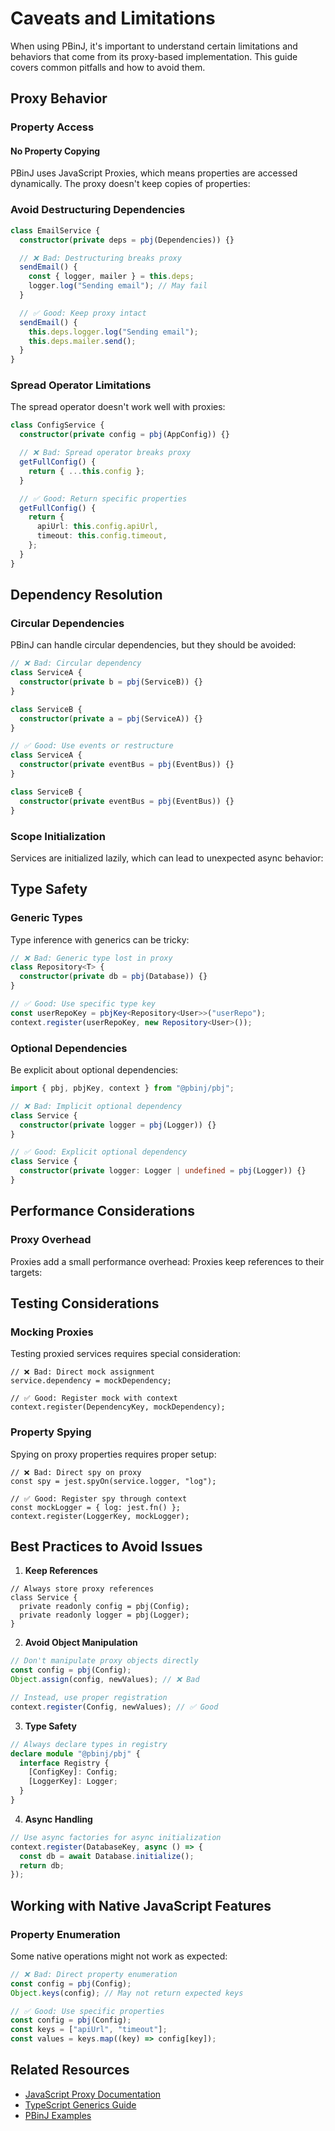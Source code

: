 # Caveats and Limitations

When using PBinJ, it's important to understand certain limitations and behaviors that come from its proxy-based implementation. This guide covers common pitfalls and how to avoid them.

## Proxy Behavior

### Property Access

#### No Property Copying

PBinJ uses JavaScript Proxies, which means properties are accessed dynamically. The proxy doesn't keep copies of properties:

### Avoid Destructuring Dependencies

```typescript
class EmailService {
  constructor(private deps = pbj(Dependencies)) {}

  // ❌ Bad: Destructuring breaks proxy
  sendEmail() {
    const { logger, mailer } = this.deps;
    logger.log("Sending email"); // May fail
  }

  // ✅ Good: Keep proxy intact
  sendEmail() {
    this.deps.logger.log("Sending email");
    this.deps.mailer.send();
  }
}
```

### Spread Operator Limitations

The spread operator doesn't work well with proxies:

```typescript
class ConfigService {
  constructor(private config = pbj(AppConfig)) {}

  // ❌ Bad: Spread operator breaks proxy
  getFullConfig() {
    return { ...this.config };
  }

  // ✅ Good: Return specific properties
  getFullConfig() {
    return {
      apiUrl: this.config.apiUrl,
      timeout: this.config.timeout,
    };
  }
}
```

## Dependency Resolution

### Circular Dependencies

PBinJ can handle circular dependencies, but they should be avoided:

```typescript
// ❌ Bad: Circular dependency
class ServiceA {
  constructor(private b = pbj(ServiceB)) {}
}

class ServiceB {
  constructor(private a = pbj(ServiceA)) {}
}

// ✅ Good: Use events or restructure
class ServiceA {
  constructor(private eventBus = pbj(EventBus)) {}
}

class ServiceB {
  constructor(private eventBus = pbj(EventBus)) {}
}
```

### Scope Initialization

Services are initialized lazily, which can lead to unexpected async behavior:

## Type Safety

### Generic Types

Type inference with generics can be tricky:

```ts
// ❌ Bad: Generic type lost in proxy
class Repository<T> {
  constructor(private db = pbj(Database)) {}
}

// ✅ Good: Use specific type key
const userRepoKey = pbjKey<Repository<User>>("userRepo");
context.register(userRepoKey, new Repository<User>());
```

### Optional Dependencies

Be explicit about optional dependencies:

```typescript
import { pbj, pbjKey, context } from "@pbinj/pbj";

// ❌ Bad: Implicit optional dependency
class Service {
  constructor(private logger = pbj(Logger)) {}
}

// ✅ Good: Explicit optional dependency
class Service {
  constructor(private logger: Logger | undefined = pbj(Logger)) {}
}
```

## Performance Considerations

### Proxy Overhead

Proxies add a small performance overhead:
Proxies keep references to their targets:

## Testing Considerations

### Mocking Proxies

Testing proxied services requires special consideration:

```
// ❌ Bad: Direct mock assignment
service.dependency = mockDependency;

// ✅ Good: Register mock with context
context.register(DependencyKey, mockDependency);
```

### Property Spying

Spying on proxy properties requires proper setup:

```
// ❌ Bad: Direct spy on proxy
const spy = jest.spyOn(service.logger, "log");

// ✅ Good: Register spy through context
const mockLogger = { log: jest.fn() };
context.register(LoggerKey, mockLogger);
```

## Best Practices to Avoid Issues

1. **Keep References**

```
// Always store proxy references
class Service {
  private readonly config = pbj(Config);
  private readonly logger = pbj(Logger);
}
```

2. **Avoid Object Manipulation**

```ts
// Don't manipulate proxy objects directly
const config = pbj(Config);
Object.assign(config, newValues); // ❌ Bad

// Instead, use proper registration
context.register(Config, newValues); // ✅ Good
```

3. **Type Safety**

```ts
// Always declare types in registry
declare module "@pbinj/pbj" {
  interface Registry {
    [ConfigKey]: Config;
    [LoggerKey]: Logger;
  }
}
```

4. **Async Handling**

```ts
// Use async factories for async initialization
context.register(DatabaseKey, async () => {
  const db = await Database.initialize();
  return db;
});
```

## Working with Native JavaScript Features

### Property Enumeration

Some native operations might not work as expected:

```ts
// ❌ Bad: Direct property enumeration
const config = pbj(Config);
Object.keys(config); // May not return expected keys

// ✅ Good: Use specific properties
const config = pbj(Config);
const keys = ["apiUrl", "timeout"];
const values = keys.map((key) => config[key]);
```

## Related Resources

- [JavaScript Proxy Documentation](https://developer.mozilla.org/en-US/docs/Web/JavaScript/Reference/Global_Objects/Proxy)
- [TypeScript Generics Guide](https://www.typescriptlang.org/docs/handbook/2/generics.html)
- [PBinJ Examples](https://github.com/pbinj/pbj/tree/main/examples)

